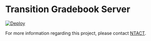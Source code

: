 # Transition Gradebook Server

[![Deploy](https://www.herokucdn.com/deploy/button.svg)](https://heroku.com/deploy?template=https://github.com/NTACT/transition-gradebook-server)

For more information regarding this project, please contact [NTACT](https://transitionta.org/). 
